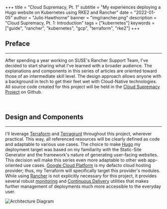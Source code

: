 +++
title = "Cloud Supremacy, Pt. 1"
subtitle = "My experiences deploying a Hugo website on Kubernetes using RKE2 and Rancher"
date = "2022-01-05"
author = "Julio Hawthorne"
banner = "img/rancher.png"
description = "Cloud Supremacy, Pt. 1: Introduction"
tags = ["kubernetes"]
keywords = ["guide", "rancher", "kubernetes", "gcp", "terraform", "rke2"]
+++

## Preface
---
After spending a year working on SUSE's Rancher Support Team, I've decided to start sharing what I've learned with a broader audience. The explanations and components in this series of articles are oriented toward those of an intermediate skill level. The design approach allows anyone with a background in tech to get their feet wet with Cloud-Native technologies. All source code created for this project will be held in the [Cloud Supremacy Project](https://github.com/VltraHeaven/cloud-supremacy-project) on Github.

<br>

## Design and Components
---
I'll leverage [Terraform](https://developer.hashicorp.com/terraform/intro) and [Terragrunt](https://terragrunt.gruntwork.io/docs/getting-started/quick-start/) throughout this project, wherever practical. This way, all referenced resources will be clearly defined as code and adaptable to various use cases. The choice to make [Hugo](https://gohugo.io/about/what-is-hugo/) my deployment target was based on my familiarity with the Static-Site Generator and the framework's nature of generating user-facing websites. This decision will make this series even more adaptable to other web app-oriented use cases. [Google Cloud Platform](https://cloud.google.com/) is my defacto cloud hosting provider; thus, my Terraform will specifically target this provider's modules. While using [Rancher](https://ranchermanager.docs.rancher.com/) is not explicitly necessary for this project, it provides several robust [monitoring](https://ranchermanager.docs.rancher.com/pages-for-subheaders/monitoring-v2-configuration) and [Continuous Delivery](https://ranchermanager.docs.rancher.com/pages-for-subheaders/fleet-gitops-at-scale) utilities that makes further management of deployments much more accessible to the everyday user. 

![Architecture Diagram](img/cloud-supremacy-diagram.png)